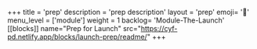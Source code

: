 +++
title = 'prep'
description = 'prep description'
layout = 'prep'
emoji= '📝'
menu_level = ['module']
weight = 1
backlog= 'Module-The-Launch'
[[blocks]]
name="Prep for Launch"
src="https://cyf-pd.netlify.app/blocks/launch-prep/readme/"
+++
